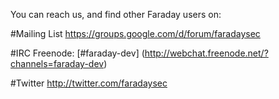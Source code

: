 You can reach us, and find other Faraday users on:

#Mailing List
https://groups.google.com/d/forum/faradaysec

#IRC
Freenode: [#faraday-dev] (http://webchat.freenode.net/?channels=faraday-dev)

#Twitter
http://twitter.com/faradaysec